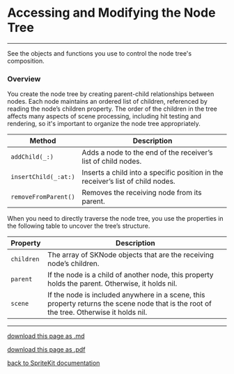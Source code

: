 # Accessing and Modifying the Node Tree

---------------------

See the objects and functions you use to control the node tree's composition.

### Overview

You create the node tree by creating parent-child relationships between nodes. Each node maintains an ordered list of children, referenced by reading the node’s children property. The order of the children in the tree affects many aspects of scene processing, including hit testing and rendering, so it's important to organize the node tree appropriately.

| Method | Description |
| -------- | ------------- |
| `addChild(_:)` | Adds a node to the end of the receiver’s list of child nodes. |
| `insertChild(_:at:)` |Inserts a child into a specific position in the receiver’s list of child nodes.|
| `removeFromParent()` | Removes the receiving node from its parent. |

When you need to directly traverse the node tree, you use the properties in the following table to uncover the tree’s structure.

| Property | Description |
| --------- | --------- |
| `children` | The array of SKNode objects that are the receiving node’s children. |
| `parent` | If the node is a child of another node, this property holds the parent. Otherwise, it holds nil. |
| `scene` | If the node is included anywhere in a scene, this property returns the scene node that is the root of the tree. Otherwise it holds nil. |

------------------------------

[download this page as .md](https://raw.githubusercontent.com/retrokid/retrokid.github.io/master/tech_notes/spritekit_documentation/014-sknode-accessing-and-modifying-the-node-tree.md)

[download this page as .pdf](https://github.com/retrokid/retrokid.github.io/raw/master/tech_notes/spritekit_documentation/014-sknode-accessing-and-modifying-the-node-tree.pdf)

[back to SpriteKit documentation](./spritekit-documentation)
